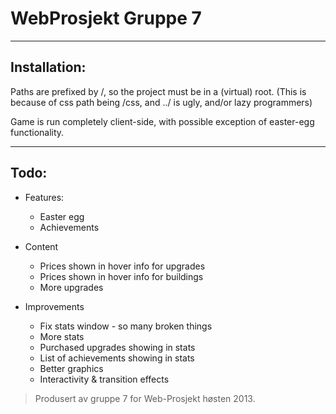 # WebProsjekt Gruppe 7

---

## Installation:

Paths are prefixed by /, so the project must be in a (virtual) root.
(This is because of css path being /css, and ../ is ugly, and/or lazy programmers)

Game is run completely client-side, with possible exception of easter-egg functionality.

---

## Todo:

- Features:
    * Easter egg
    * Achievements

- Content
    * Prices shown in hover info for upgrades
    * Prices shown in hover info for buildings
    * More upgrades

- Improvements
    * Fix stats window - so many broken things
    * More stats
    * Purchased upgrades showing in stats
    * List of achievements showing in stats
    * Better graphics
    * Interactivity & transition effects


> Produsert av gruppe 7 for Web-Prosjekt høsten 2013.

